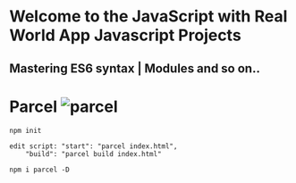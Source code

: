# Welcome to the JavaScript with Real World App Javascript Projects

## Mastering ES6 syntax | Modules and so on..

# Parcel ![parcel](https://user-images.githubusercontent.com/67066348/152675461-d666dff8-ae4c-4996-8925-56800fa8a46b.png)

```
npm init

edit script: "start": "parcel index.html",
    "build": "parcel build index.html"

npm i parcel -D
```
